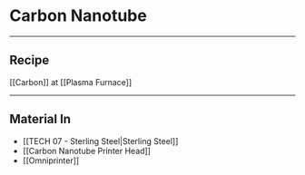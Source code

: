 # Carbon Nanotube
---
## Recipe
[[Carbon]] at [[Plasma Furnace]]

---
## Material In
- [[TECH 07 - Sterling Steel|Sterling Steel]]
- [[Carbon Nanotube Printer Head]]
- [[Omniprinter]]